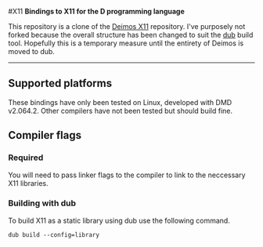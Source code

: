 #X11
**Bindings to X11 for the D programming language**

This repository is a clone of the [Deimos X11](https://github.com/D-Programming-Deimos/libX11) repository. I've purposely not forked because the overall structure has been changed to suit the [dub](https://github.com/rejectedsoftware/dub) build tool. Hopefully this is a temporary measure until the entirety of Deimos is moved to dub.

---

## Supported platforms
These bindings have only been tested on Linux, developed with DMD v2.064.2. Other compilers have not been tested but should build fine.

## Compiler flags

### Required
You will need to pass linker flags to the compiler to link to the neccessary X11 libraries.

### Building with dub
To build X11 as a static library using dub use the following command.

	dub build --config=library
